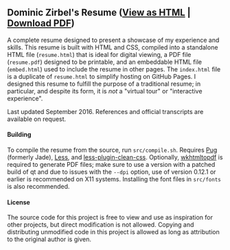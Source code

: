 ## Dominic Zirbel's Resume ([View as HTML](http://djynth.github.io/resume) | [Download PDF](http://djynth.github.io/resume/resume.pdf))

A complete resume designed to present a showcase of my experience and skills. This resume is built with HTML and CSS, compiled into a standalone HTML file (`resume.html`) that is ideal for digital viewing, a PDF file (`resume.pdf`) designed to be printable, and an embeddable HTML file (`embed.html`) used to include the resume in other pages. The `index.html` file is a duplicate of `resume.html` to simplify hosting on GitHub Pages. I designed this resume to fulfill the purpose of a traditional resume; in particular, and despite its form, it is _not_ a "virtual tour" or "interactive experience".

Last updated September 2016. References and official transcripts are available on request.

#### Building

To compile the resume from the source, run `src/compile.sh`. Requires [Pug](https://github.com/pugjs/pug) (formerly Jade), [Less](http://lesscss.org/), and [less-plugin-clean-css](https://github.com/less/less-plugin-clean-css). Optionally, [wkhtmltopdf](http://wkhtmltopdf.org/) is required to generate PDF files; make sure to use a version with a patched build of qt and due to issues with the `--dpi` option, use of version 0.12.1 or earlier is recommended on X11 systems. Installing the font files in `src/fonts` is also recommended.

#### License

The source code for this project is free to view and use as inspiration for other projects, but direct modification is not allowed. Copying and distributing unmodified code in this project is allowed as long as attribution to the original author is given.
